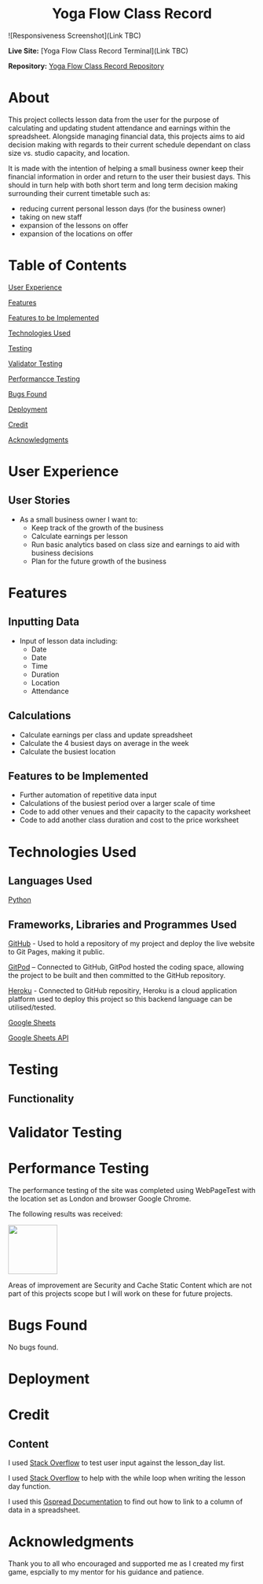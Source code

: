 <h1 align="center">Yoga Flow Class Record</h1>

![Responsiveness Screenshot](Link TBC)

**Live Site:**
[Yoga Flow Class Record Terminal](Link TBC)

**Repository:**
[Yoga Flow Class Record Repository](https://github.com/SamanthaBooth81/yoga-flow-class-record)

# About
This project collects lesson data from the user for the purpose of calculating and updating student attendance and earnings within the spreadsheet. Alongside managing financial data, this projects aims to aid decision making with regards to their current schedule dependant on class size vs. studio capacity, and location. 

It is made with the intention of helping a small business owner keep their financial information in order and return to the user their busiest days. This should in turn help with both short term and long term decision making surrounding their current timetable such as:
- reducing current personal lesson days (for the business owner)
- taking on new staff 
- expansion of the lessons on offer
- expansion of the locations on offer

# Table of Contents

[User Experience](#user-experience)

[Features](#features)

[Features to be Implemented](#features-to-be-implemented)

[Technologies Used](#technologies-used)

[Testing](#testing)

[Validator Testing](#validator-testing)

[Performancce Testing](#performance-testing)

[Bugs Found](#bugs-found)

[Deployment](#deployment)

[Credit](#credit)

[Acknowledgments](#Acknowledgments)

# User Experience
## User Stories
- As a small business owner I want to:
    * Keep track of the growth of the business
    * Calculate earnings per lesson
    * Run basic analytics based on class size and earnings to aid with business decisions 
    * Plan for the future growth of the business 

# Features
## Inputting Data
- Input of lesson data including:
    * Date
    * Date
    * Time
    * Duration
    * Location 
    * Attendance 

##  Calculations
- Calculate earnings per class and update spreadsheet 
- Calculate the 4 busiest days on average in the week
- Calculate the busiest location

## Features to be Implemented
- Further automation of repetitive data input
- Calculations of the busiest period over a larger scale of time 
- Code to add other venues and their capacity to the capacity worksheet
- Code to add another class duration and cost to the price worksheet 

# Technologies Used

## Languages Used

[Python](https://www.python.org/)

## Frameworks, Libraries and Programmes Used 

[GitHub](https://github.com/) - Used to hold a repository of my project and deploy the live website to Git Pages, making it public.

[GitPod](https://gitpod.io/workspaces) – Connected to GitHub, GitPod hosted the coding space, allowing the project to be built and then committed to the GitHub repository. 

[Heroku](https://www.heroku.com/) - Connected to GitHub repositiry, Heroku is a cloud application platform used to deploy this project so this backend language can be utilised/tested. 

[Google Sheets](https://workspace.google.com/intl/en_uk/products/sheets/?utm_source=google&utm_medium=cpc&utm_campaign=emea-gb-all-en-dr-bkws-all-all-trial-e-t1-1010042&utm_content=text-ad-crnurturectrl-none-DEV_c-CRE_146161043432-ADGP_Hybrid%20%7C%20BKWS%20-%20EXA%20%7C%20Txt%20~%20Sheets%20~%20General%20%232-KWID_43700012539607188-kwd-11403239008-userloc_20485&utm_term=KW_google%20sheets-g&ds_rl=1289227&ds_rl=1259922&ds_rl=1289227&gclid=Cj0KCQjwtMCKBhDAARIsAG-2Eu-ikZjdKWgK9omCfFHENiM0V260I6vw4zlmpc1cabn0Jyru79bRzmkaAjFMEALw_wcB&gclsrc=aw.ds)

[Google Sheets API](https://developers.google.com/sheets/api)


# Testing

## Functionality 

# Validator Testing


# Performance Testing
The performance testing of the site was completed using WebPageTest with the location set as London and browser Google Chrome.

The following results was received:

<img src="assets/images/performance-testing.png" height="100px">

Areas of improvement are Security and Cache Static Content which are not part of this projects scope but I will work on these for future projects.

# Bugs Found 

No bugs found. 

# Deployment 

# Credit
## Content 

I used [Stack Overflow](https://stackoverflow.com/questions/3944655/testing-user-input-against-a-list-in-python) to test user input against the lesson_day list.

I used [Stack Overflow](https://stackoverflow.com/questions/3944655/testing-user-input-against-a-list-in-python) to help with the while loop when writing the lesson day function. 

I used this [Gspread Documentation](https://docs.gspread.org/en/latest/user-guide.html#getting-a-cell-value) to find out how to link to a column of data in a spreadsheet.

# Acknowledgments
Thank you to all who encouraged and supported me as I created my first game, espcially to my mentor for his guidance and patience. 
